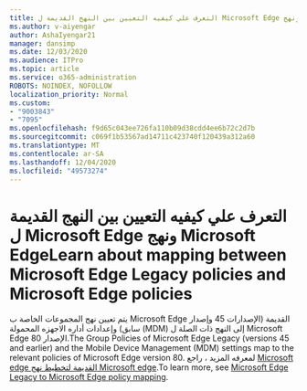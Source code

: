 ```yaml
---
title: التعرف علي كيفيه التعيين بين النهج القديمة ل Microsoft Edge ونهج Microsoft Edge
ms.author: v-aiyengar
author: AshaIyengar21
manager: dansimp
ms.date: 12/03/2020
ms.audience: ITPro
ms.topic: article
ms.service: o365-administration
ROBOTS: NOINDEX, NOFOLLOW
localization_priority: Normal
ms.custom:
- "9003843"
- "7095"
ms.openlocfilehash: f9d65c043ee726fa110b09d38cdd4ee6b72c2d7b
ms.sourcegitcommit: c069f1b53567ad14711c423740f120439a312a60
ms.translationtype: MT
ms.contentlocale: ar-SA
ms.lasthandoff: 12/04/2020
ms.locfileid: "49573274"
---
```

# <a name="learn-about-mapping-between-microsoft-edge-legacy-policies-and-microsoft-edge-policies"></a><span data-ttu-id="afee4-102">التعرف علي كيفيه التعيين بين النهج القديمة ل Microsoft Edge ونهج Microsoft Edge</span><span class="sxs-lookup"><span data-stu-id="afee4-102">Learn about mapping between Microsoft Edge Legacy policies and Microsoft Edge policies</span></span>

<span data-ttu-id="afee4-103">يتم تعيين نهج المجموعات الخاصة ب Microsoft Edge القديمة (الإصدارات 45 وإصدار سابق) وإعدادات أداره الاجهزه المحمولة (MDM) إلى النهج ذات الصلة ل Microsoft Edge الإصدار 80.</span><span class="sxs-lookup"><span data-stu-id="afee4-103">The Group Policies of Microsoft Edge Legacy (versions 45 and earlier) and the Mobile Device Management (MDM) settings map to the relevant policies of Microsoft Edge version 80.</span></span> <span data-ttu-id="afee4-104">لمعرفه المزيد ، راجع [Microsoft edge القديمة لتخطيط نهج Microsoft edge](https://go.microsoft.com/fwlink/?linkid=2141665).</span><span class="sxs-lookup"><span data-stu-id="afee4-104">To learn more, see [Microsoft Edge Legacy to Microsoft Edge policy mapping](https://go.microsoft.com/fwlink/?linkid=2141665).</span></span>